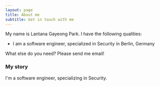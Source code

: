 ```yaml
---
layout: page
title: About me
subtitle: Get in touch with me
---
```


My name is Lantana Gayeong Park. I have the following qualities:

- I am a software engineer, specialized in Security in Berlin, Germany

What else do you need? Please send me email!

### My story

I'm a software engineer, specializing in Security. 
